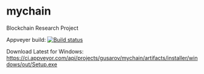 # mychain
Blockchain Research Project

Appveyer build:
[![Build status](https://ci.appveyor.com/api/projects/status/5bu6a8su9gforgs6?svg=true)](https://ci.appveyor.com/project/gusarov/mychain)

Download Latest for Windows:
https://ci.appveyor.com/api/projects/gusarov/mychain/artifacts/installer/windows/out/Setup.exe
